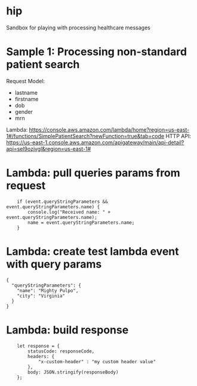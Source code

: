 # hip
Sandbox for playing with processing healthcare messages

# Sample 1: Processing non-standard patient search
Request Model:
* lastname
* firstname
* dob
* gender
* mrn

Lambda: https://console.aws.amazon.com/lambda/home?region=us-east-1#/functions/SimplePatientSearch?newFunction=true&tab=code
HTTP API: https://us-east-1.console.aws.amazon.com/apigateway/main/api-detail?api=sel9ozjvgl&region=us-east-1#



# Lambda: pull queries params from request

```
    if (event.queryStringParameters && event.queryStringParameters.name) {
        console.log("Received name: " + event.queryStringParameters.name);
        name = event.queryStringParameters.name;
    }
```

# Lambda: create test lambda event with query params
```
{
  "queryStringParameters": {
    "name": "Mighty Pulpo",
    "city": "Virginia"
  }
}
```

# Lambda: build response
```
    let response = {
        statusCode: responseCode,
        headers: {
            "x-custom-header" : "my custom header value"
        },
        body: JSON.stringify(responseBody)
    };
```
